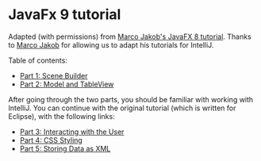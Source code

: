 # JavaFx 9 tutorial

Adapted (with permissions) from [Marco Jakob's JavaFX 8 tutorial](http://code.makery.ch/library/javafx-8-tutorial/). Thanks to [Marco Jakob](https://github.com/marcojakob) for allowing us to adapt his tutorials for IntelliJ.

Table of contents:

* [Part 1: Scene Builder](part01/part01.md)
* [Part 2: Model and TableView](part02/part02.md)

After going through the two parts, you should be familiar with working with IntelliJ. You can continue with the original tutorial (which is written for Eclipse), with the following links:

* [Part 3: Interacting with the User](http://code.makery.ch/library/javafx-8-tutorial/part3/)
* [Part 4: CSS Styling](http://code.makery.ch/library/javafx-8-tutorial/part4/)
* [Part 5: Storing Data as XML](http://code.makery.ch/library/javafx-8-tutorial/part5/)
